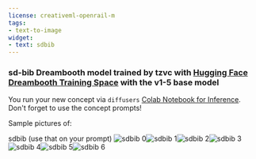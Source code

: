 ```yaml
---
license: creativeml-openrail-m
tags:
- text-to-image
widget:
- text: sdbib
---
```

### sd-bib Dreambooth model trained by tzvc with [Hugging Face Dreambooth Training Space](https://huggingface.co/spaces/multimodalart/dreambooth-training) with the v1-5 base model

You run your new concept via `diffusers` [Colab Notebook for Inference](https://colab.research.google.com/github/huggingface/notebooks/blob/main/diffusers/sd_dreambooth_inference.ipynb). Don't forget to use the concept prompts! 

Sample pictures of:
  
  
  
  
  
  
sdbib (use that on your prompt) 
![sdbib 0](https://huggingface.co/tzvc/sd-bib/resolve/main/concept_images/sdbib_%281%29.jpg)![sdbib 1](https://huggingface.co/tzvc/sd-bib/resolve/main/concept_images/sdbib_%282%29.jpg)![sdbib 2](https://huggingface.co/tzvc/sd-bib/resolve/main/concept_images/sdbib_%283%29.jpg)![sdbib 3](https://huggingface.co/tzvc/sd-bib/resolve/main/concept_images/sdbib_%284%29.jpg)![sdbib 4](https://huggingface.co/tzvc/sd-bib/resolve/main/concept_images/sdbib_%285%29.jpg)![sdbib 5](https://huggingface.co/tzvc/sd-bib/resolve/main/concept_images/sdbib_%286%29.jpg)![sdbib 6](https://huggingface.co/tzvc/sd-bib/resolve/main/concept_images/sdbib_%287%29.jpg)
